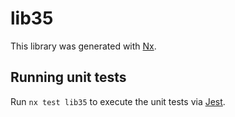 # lib35

This library was generated with [Nx](https://nx.dev).


## Running unit tests

Run `nx test lib35` to execute the unit tests via [Jest](https://jestjs.io).


